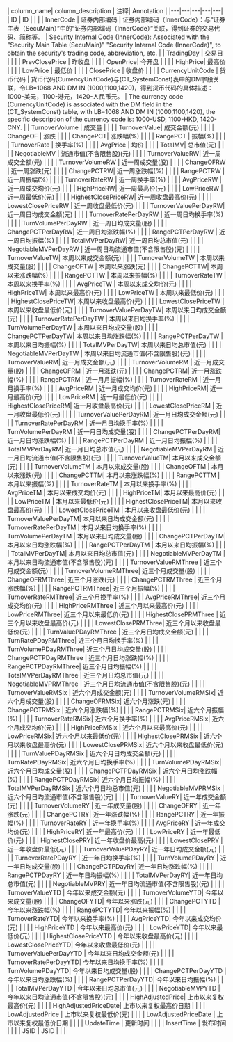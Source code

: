 | column_name| column_description | 注释| Annotation |
|---|---|---|---|---|
| ID | ID  | | |
| InnerCode | 证券内部编码 | 证券内部编码（InnerCode）：与“证券主表（SecuMain）”中的“证券内部编码（InnerCode）”关联，得到证券的交易代码、简称等。 | Security Internal Code (InnerCode): Associated with the "Security Main Table (SecuMain)" "Security Internal Code (InnerCode)", to obtain the security's trading code, abbreviation, etc. |
| TradingDay | 交易日  | | |
| PrevClosePrice | 昨收盘  | | |
| OpenPrice| 今开盘  | | |
| HighPrice| 最高价  | | |
| LowPrice | 最低价  | | |
| ClosePrice | 收盘价  | | |
| CurrencyUnitCode | 货币代码 | 货币代码(CurrencyUnitCode)与(CT_SystemConst)表中的DM字段关联，令LB=1068 AND DM IN (1000,1100,1420)，得到货币代码的具体描述：1000-美元，1100-港元，1420-人民币元。 | The currency code (CurrencyUnitCode) is associated with the DM field in the (CT_SystemConst) table, with LB=1068 AND DM IN (1000,1100,1420), the specific description of the currency code is: 1000-USD, 1100-HKD, 1420-CNY. |
| TurnoverVolume | 成交量  | | |
| TurnoverValue| 成交金额(元)  | | |
| ChangeOF | 涨跌  | | |
| ChangePCT| 涨跌幅(%) | | |
| RangePCT | 振幅(%) | | |
| TurnoverRate | 换手率(%) | | |
| AvgPrice | 均价  | | |
| TotalMV| 总市值(元)  | | |
| NegotiableMV | 流通市值(不含限售股)(元)  | | |
| TurnoverValueRW| 近一周成交金额(元)  | | |
| TurnoverVolumeRW | 近一周成交量(股)  | | |
| ChangeOFRW | 近一周涨跌(元)  | | |
| ChangePCTRW| 近一周涨跌幅(%) | | |
| RangePCTRW | 近一周振幅(%) | | |
| TurnoverRateRW | 近一周换手率(%) | | |
| AvgPriceRW | 近一周成交均价(元)  | | |
| HighPriceRW| 近一周最高价(元)  | | |
| LowPriceRW | 近一周最低价(元)  | | |
| HighestClosePriceRW| 近一周收盘最高价(元)  | | |
| LowestClosePriceRW | 近一周收盘最低价(元)  | | |
| TurnoverValuePerDayRW| 近一周日均成交金额(元)  | | |
| TurnoverRatePerDayRW | 近一周日均换手率(%) | | |
| TurnVolumePerDayRW | 近一周日均成交量(股)  | | |
| ChangePCTPerDayRW| 近一周日均涨跌幅(%) | | |
| RangePCTPerDayRW | 近一周日均振幅(%) | | |
| TotalMVPerDayRW| 近一周日均总市值(元)  | | |
| NegotiableMVPerDayRW | 近一周日均流通市值(不含限售股)(元)  | | |
| TurnoverValueTW| 本周以来成交金额(元)  | | |
| TurnoverVolumeTW | 本周以来成交量(股)  | | |
| ChangeOFTW | 本周以来涨跌(元)  | | |
| ChangePCTTW| 本周以来涨跌幅(%) | | |
| RangePCTTW | 本周以来振幅(%) | | |
| TurnoverRateTW | 本周以来换手率(%) | | |
| AvgPriceTW | 本周以来成交均价(元)  | | |
| HighPriceTW| 本周以来最高价(元)  | | |
| LowPriceTW | 本周以来最低价(元)  | | |
| HighestClosePriceTW| 本周以来收盘最高价(元)  | | |
| LowestClosePriceTW | 本周以来收盘最低价(元)  | | |
| TurnoverValuePerDayTW| 本周以来日均成交金额(元)  | | |
| TurnoverRatePerDayTW | 本周以来日均换手率(%) | | |
| TurnVolumePerDayTW | 本周以来日均成交量(股)  | | |
| ChangePCTPerDayTW| 本周以来日均涨跌幅(%) | | |
| RangePCTPerDayTW | 本周以来日均振幅(%) | | |
| TotalMVPerDayTW| 本周以来日均总市值(元)  | | |
| NegotiableMVPerDayTW | 本周以来日均流通市值(不含限售股)(元)  | | |
| TurnoverValueRM| 近一月成交金额(元)  | | |
| TurnoverVolumeRM | 近一月成交量(股)  | | |
| ChangeOFRM | 近一月涨跌(元)  | | |
| ChangePCTRM| 近一月涨跌幅(%) | | |
| RangePCTRM | 近一月月振幅(%) | | |
| TurnoverRateRM | 近一月月换手率(%) | | |
| AvgPriceRM | 近一月成交均价(元)  | | |
| HighPriceRM| 近一月最高价(元)  | | |
| LowPriceRM | 近一月最低价(元)  | | |
| HighestClosePriceRM| 近一月收盘最高价(元)  | | |
| LowestClosePriceRM | 近一月收盘最低价(元)  | | |
| TurnoverValuePerDayRM| 近一月日均成交金额(元)  | | |
| TurnoverRatePerDayRM | 近一月日均换手率(%) | | |
| TurnVolumePerDayRM | 近一月日均成交量(股)  | | |
| ChangePCTPerDayRM| 近一月日均涨跌幅(%) | | |
| RangePCTPerDayRM | 近一月日均振幅(%) | | |
| TotalMVPerDayRM| 近一月日均总市值(元)  | | |
| NegotiableMVPerDayRM | 近一月日均流通市值(不含限售股)(元)  | | |
| TurnoverValueTM| 本月以来成交金额(元)  | | |
| TurnoverVolumeTM | 本月以来成交量(股)  | | |
| ChangeOFTM | 本月以来涨跌(元)  | | |
| ChangePCTTM| 本月以来涨跌幅(%) | | |
| RangePCTTM | 本月以来振幅(%) | | |
| TurnoverRateTM | 本月以来换手率(%) | | |
| AvgPriceTM | 本月以来成交均价(元)  | | |
| HighPriceTM| 本月以来最高价(元)  | | |
| LowPriceTM | 本月以来最低价(元)  | | |
| HighestClosePriceTM| 本月以来收盘最高价(元)  | | |
| LowestClosePriceTM | 本月以来收盘最低价(元)  | | |
| TurnoverValuePerDayTM| 本月以来日均成交金额(元)  | | |
| TurnoverRatePerDayTM | 本月以来日均换手率(%) | | |
| TurnVolumePerDayTM | 本月以来日均成交量(股)  | | |
| ChangePCTPerDayTM| 本月以来日均涨跌幅(%) | | |
| RangePCTPerDayTM | 本月以来日均振幅(%) | | |
| TotalMVPerDayTM| 本月以来日均总市值(元)  | | |
| NegotiableMVPerDayTM | 本月以来日均流通市值(不含限售股)(元)  | | |
| TurnoverValueRMThree | 近三个月成交金额(元)  | | |
| TurnoverVolumeRMThree| 近三个月成交量(股)  | | |
| ChangeOFRMThree| 近三个月涨跌(元)  | | |
| ChangePCTRMThree | 近三个月涨跌幅(%) | | |
| RangePCTRMThree| 近三个月振幅(%) | | |
| TurnoverRateRMThree| 近三个月换手率(%) | | |
| AvgPriceRMThree| 近三个月成交均价(元)  | | |
| HighPriceRMThree | 近三个月以来最高价(元)  | | |
| LowPriceRMThree| 近三个月以来最低价(元)  | | |
| HighestClosePRMThree | 近三个月以来收盘最高价(元)  | | |
| LowestClosePRMThree| 近三个月以来收盘最低价(元)  | | |
| TurnValuePDayRMThree | 近三个月日均成交金额(元)  | | |
| TurnRatePDayRMThree| 近三个月日均换手率(%) | | |
| TurnVolumePDayRMThree| 近三个月日均成交量(股)  | | |
| ChangePCTPDayRMThree | 近三个月日均涨跌幅(%) | | |
| RangePCTPDayRMThree| 近三个月日均振幅(%) | | |
| TotalMVPerDayRMThree | 近三个月日均总市值(元)  | | |
| NegotiableMVPRMThree | 近三个月日均流通市值(不含限售股)(元)  | | |
| TurnoverValueRMSix | 近六个月成交金额(元)  | | |
| TurnoverVolumeRMSix| 近六个月成交量(股)  | | |
| ChangeOFRMSix| 近六个月涨跌(元)  | | |
| ChangePCTRMSix | 近六个月涨跌幅(%) | | |
| RangePCTRMSix| 近六个月振幅(%) | | |
| TurnoverRateRMSix| 近六个月换手率(%) | | |
| AvgPriceRMSix| 近六个月成交均价(元)  | | |
| HighPriceRMSix | 近六个月以来最高价(元)  | | |
| LowPriceRMSix| 近六个月以来最低价(元)  | | |
| HighestClosePRMSix | 近六个月以来收盘最高价(元)  | | |
| LowestClosePRMSix| 近六个月以来收盘最低价(元)  | | |
| TurnValuePDayRMSix | 近六个月日均成交金额(元)  | | |
| TurnRatePDayRMSix| 近六个月日均换手率(%) | | |
| TurnVolumePDayRMSix| 近六个月日均成交量(股)  | | |
| ChangePCTPDayRMSix | 近六个月日均涨跌幅(%) | | |
| RangePCTPDayRMSix| 近六个月日均振幅(%) | | |
| TotalMVPerDayRMSix | 近六个月日均总市值(元)  | | |
| NegotiableMVPRMSix | 近六个月日均流通市值(不含限售股)(元)  | | |
| TurnoverValueRY| 近一年成交金额(元)  | | |
| TurnoverVolumeRY | 近一年成交量(股)  | | |
| ChangeOFRY | 近一年涨跌(元)  | | |
| ChangePCTRY| 近一年涨跌幅(%) | | |
| RangePCTRY | 近一年振幅(%) | | |
| TurnoverRateRY | 近一年换手率(%) | | |
| AvgPriceRY | 近一年成交均价(元)  | | |
| HighPriceRY| 近一年最高价(元)  | | |
| LowPriceRY | 近一年最低价(元)  | | |
| HighestClosePRY| 近一年收盘价最高(元)  | | |
| LowestClosePRY | 近一年收盘价最低(元)  | | |
| TurnoverValuePDayRY| 近一年日均成交金额(元)  | | |
| TurnoverRatePDayRY | 近一年日均换手率(%) | | |
| TurnVolumePDayRY | 近一年日均成交量(股)  | | |
| ChangePCTPDayRY| 近一年日均涨跌幅(%) | | |
| RangePCTPDayRY | 近一年日均振幅(%) | | |
| TotalMVPerDayRY| 近一年日均总市值(元)  | | |
| NegotiableMVPRY| 近一年日均流通市值(不含限售股)(元)  | | |
| TurnoverValueYTD | 今年以来成交金额(元)  | | |
| TurnoverVolumeYTD| 今年以来成交量(股)  | | |
| ChangeOFYTD| 今年以来涨跌(元)  | | |
| ChangePCTYTD | 今年以来涨跌幅(%) | | |
| RangePCTYTD| 今年以来振幅(%) | | |
| TurnoverRateYTD| 今年以来换手率(%) | | |
| AvgPriceYTD| 今年以来成交均价(元)  | | |
| HighPriceYTD | 今年以来最高价(元)  | | |
| LowPriceYTD| 今年以来最低价(元)  | | |
| HighestClosePriceYTD | 今年以来收盘最高价(元)  | | |
| LowestClosePriceYTD| 今年以来收盘最低价(元)  | | |
| TurnoverValuePerDayYTD | 今年以来日均成交金额(元)  | | |
| TurnoverRatePerDayYTD| 今年以来日均换手率(%) | | |
| TurnVolumePDayYTD| 今年以来日均成交量(股)  | | |
| ChangePCTPerDayYTD | 今年以来日均涨跌幅(%) | | |
| RangePCTPerDayYTD| 今年以来日均振幅(%) | | |
| TotalMVPerDayYTD | 今年以来日均总市值(元)  | | |
| NegotiableMVPYTD | 今年以来日均流通市值(不含限售股)(元)  | | |
| HighAdjustedPrice| 上市以来复权最高价(元)  | | |
| HighAdjustedPriceDate| 上市以来复权最高价日期  | | |
| LowAdjustedPrice | 上市以来复权最低价(元)  | | |
| LowAdjustedPriceDate | 上市以来复权最低价日期  | | |
| UpdateTime | 更新时间  | | |
| InsertTime | 发布时间  | | |
| JSID | JSID  | | |